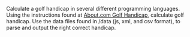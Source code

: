 Calculate a golf handicap in several different programming languages.  Using the instructions found at [About.com Golf Handicap](http://golf.about.com/cs/handicapping/a/howcalculated.htm), calculate golf handicap.  Use the data files found in /data (js, xml, and csv format), to parse and output the right correct handicap.
